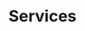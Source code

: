 ---
layout: services
title: Services

img: img/services.jpeg

services:
  - heading: Automation
    icon: terminal
    content: Our Subject Matter Experts may help your organization automate using dormant capacity in existing resources

  - heading: Better Consulting
    icon: line-chart
    content: We study the situation and requirements to provide the best tailored solution, no cookie cutter templates here. <a href="https://link.waveapps.com/rn8j9w-jh4qyj">Buy time</a> to learn more

  - heading: Domain + eMail
    icon: laptop
    content: Hop on over to Pop into our 24/7 <a href="https://sdxdomains.com">One Stop Shop</a> where All Basic Cloud, Domain, E-Mail Functionalities, and Website needs may be purchased on dedicated or shared plans

  - heading: Virtual CXO
    icon: briefcase
    content: Leverage decades of experience without retaining the associated payroll by consuming leadership insights on an as needed basis

  - heading: Virtual PBX
    icon: phone
    content: Our bread and butter is providing <a href="https://link.waveapps.com/5uv7c7-yftq6g">Cloud based Virtual Private Branch Exchange IP communication services.</a> Buy a toll free number to start receiving calls today, or port in your existing number for a seamless migration

  - heading: Professional Oversight
    icon: video-camera
    content: Vetting vendors or evaluating engineers can be challenging, let our ethical experts act as your trusted advocates

featured:
  - heading: Targetting Lightbulb Moments and Results
    content: Ideas are a dime a dozen, the difference with us is not only that we hit the mark, our ideas materialize ideas in the form of results
    img: knight_assets/img/featured-1.png

  - heading: Driving Decisions with Data
    content: '"In God we trust, all others must bring data" - credit elsewhere'
    img: knight_assets/img/featured-2.png

  - heading: Post Deployment Support
    content: We don't just deploy and ditch, our solutions are designed to be low maintenance and intuitive, however should you opt into support we won't leave you high and dry.
    img: knight_assets/img/featured-3.png

  - heading: Pay only for what you use
    content: Seriously, we don't beleive in paying customers subsidizing prospective customer trials or salesmen.
    img: knight_assets/img/featured-4.png
---